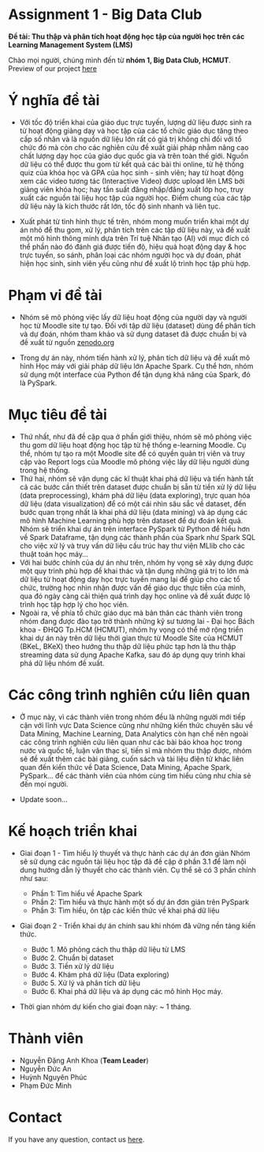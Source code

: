 # Assignment 1 - Big Data Club

**Đề tài: Thu thập và phân tích hoạt động học tập của người học trên các Learning Management System (LMS)**

Chào mọi người, chúng mình đến từ **nhóm 1, Big Data Club, HCMUT**. Preview of our project [here](http://anduckhmt146.me/BDC_Assignment1/)

# Ý nghĩa đề tài

* Với tốc độ triển khai của giáo dục trực tuyến, lượng dữ liệu được sinh ra từ hoạt động giảng dạy và học tập của các tổ chức giáo dục tăng theo cấp số nhân và là nguồn dữ liệu lớn rất có giá trị không chỉ đối với tổ chức đó mà còn cho các nghiên cứu đề xuất giải pháp nhằm nâng cao chất lượng dạy học của giáo dục quốc gia và trên toàn thế giới. Nguồn dữ liệu có thể được thu gom từ kết quả các bài thi online, từ hệ thống quiz của khóa học và GPA của học sinh - sinh viên; hay từ hoạt động xem các video tương tác (Interactive Video) được upload lên LMS bởi giảng viên khóa học; hay tần suất đăng nhập/đăng xuất lớp học, truy xuất các nguồn tài liệu học tập của người học. Điểm chung của các tập dữ liệu này là kích thước rất lớn, tốc độ sinh nhanh và liên tục.

* Xuất phát từ tình hình thực tế trên, nhóm mong muốn triển khai một dự án nhỏ để thu gom, xử lý, phân tích trên các tập dữ liệu này, và đề xuất một mô hình thông minh dựa trên Trí tuệ Nhân tạo (AI) với mục đích có thể phần nào đó đánh giá được tiến độ, hiệu quả hoạt động dạy & học trực tuyến, so sánh, phân loại các nhóm người học và dự đoán, phát hiện học sinh, sinh viên yếu cũng như đề xuất lộ trình học tập phù hợp. 

# Phạm vi đề tài

* Nhóm sẽ mô phỏng việc lấy dữ liệu hoạt động của người dạy và người học từ Moodle site tự tạo. Đối với tập dữ liệu (dataset) dùng để phân tích và dự đoán, nhóm tham khảo và sử dụng dataset đã được chuẩn bị và đề xuất từ nguồn [zenodo.org](https://zenodo.org/record/5591907#.YiSRLehBy5c)

* Trong dự án này, nhóm tiến hành xử lý, phân tích dữ liệu và đề xuất mô hình Học máy với giải pháp dữ liệu lớn Apache Spark. Cụ thể hơn, nhóm sử dụng một interface của Python để tận dụng khả năng của Spark, đó là PySpark.

# Mục tiêu đề tài
* Thứ nhất, như đã đề cập qua ở phần giới thiệu, nhóm sẽ mô phỏng việc thu gom dữ liệu hoạt động học tập từ hệ thống e-learning Moodle. Cụ thể, nhóm tự tạo ra một Moodle site để có quyền quản trị viên và truy cập vào Report logs của Moodle mô phỏng việc lấy dữ liệu người dùng trong hệ thống.
* Thứ hai, nhóm sẽ vận dụng các kĩ thuật khai phá dữ liệu và tiến hành tất cả các bước cần thiết trên dataset được chuẩn bị sẵn từ tiền xử lý dữ liệu (data preprocessing), khám phá dữ liệu (data exploring), trực quan hóa dữ liệu (data visualization) để có một cái nhìn sâu sắc về dataset, đến bước quan trọng nhất là khai phá dữ liệu (data mining) và áp dụng các mô hình Machine Learning phù hợp trên dataset để dự đoán kết quả. Nhóm sẽ triển khai dự án trên interface PySpark từ Python để hiểu hơn về Spark Dataframe, tận dụng các thành phần của Spark như Spark SQL cho việc xử lý và truy vấn dữ liệu cấu trúc hay thư viện MLlib cho các thuật toán học máy…
* Với hai bước chính của dự án như trên, nhóm hy vọng sẽ xây dựng được một quy trình phù hợp để khai thác và tận dụng những giá trị to lớn mà dữ liệu từ hoạt động dạy học trực tuyến mang lại để giúp cho các tổ chức, trường học nhìn nhận được vấn đề giáo dục thực tiễn của mình, qua đó ngày càng cải thiện quá trình dạy học online và đề xuất được lộ trình học tập hợp lý cho học viên. 
* Ngoài ra, về phía tổ chức giáo dục mà bản thân các thành viên trong nhóm đang được đào tạo trở thành những kỹ sư tương lai - Đại học Bách khoa - ĐHQG Tp.HCM (HCMUT), nhóm hy vọng có thể mở rộng triển khai dự án này trên dữ liệu thời gian thực từ Moodle Site của HCMUT (BKeL, BKeX) theo hướng thu thập dữ liệu phức tạp hơn là thu thập streaming data sử dụng Apache Kafka, sau đó áp dụng quy trình khai phá dữ liệu nhóm đề xuất.

# Các công trình nghiên cứu liên quan

* Ở mục này, vì các thành viên trong nhóm đều là những người mới tiếp cận với lĩnh vực Data Science cũng như những kiến thức chuyên sâu về Data Mining, Machine Learning, Data Analytics còn hạn chế nên ngoài các công trình nghiên cứu liên quan như các bài báo khoa học trong nước và quốc tế, luận văn thạc sĩ, tiến sĩ mà nhóm thu thập được, nhóm sẽ đề xuất thêm các bài giảng, cuốn sách và tài liệu điện tử khác liên quan đến kiến thức về Data Science, Data Mining, Apache Spark,  PySpark… để các thành viên của nhóm cùng tìm hiểu cũng như chia sẻ đến mọi người.

* Update soon...


# Kế hoạch triển khai
* Giai đoạn 1 - Tìm hiểu lý thuyết và thực hành các dự án đơn giản 
Nhóm sẽ sử dụng các nguồn tài liệu học tập đã đề cập ở phần 3.1 để làm nội dung hướng dẫn lý thuyết cho các thành viên. Cụ thể sẽ có 3 phần chính như sau:
  * Phần 1: Tìm hiểu về Apache Spark 
  * Phần 2: Tìm hiểu và thực hành một số dự án đơn giản trên PySpark
  * Phần 3: Tìm hiểu, ôn tập các kiến thức về khai phá dữ liệu
* Giai đoạn 2 - Triển khai dự án chính sau khi nhóm đã vững nền tảng kiến thức.
  * Bước 1. Mô phỏng cách thu thập dữ liệu từ LMS
  * Bước 2. Chuẩn bị dataset
  * Bước 3. Tiền xử lý dữ liệu
  * Bước 4. Khám phá dữ liệu (Data exploring)
  * Bước 5. Xử lý và phân tích dữ liệu 
  * Bước 6. Khai phá dữ liệu và áp dụng các mô hình Học máy.
  
* Thời gian nhóm dự kiến cho giai đoạn này: ~ 1 tháng.

# Thành viên
  * Nguyễn Đặng Anh Khoa (**Team Leader**)
  * Nguyễn Đức An
  * Huỳnh Nguyên Phúc
  * Phạm Đức Minh
# Contact
  If you have any question, contact us [here](ducan1406@gmail.com).

